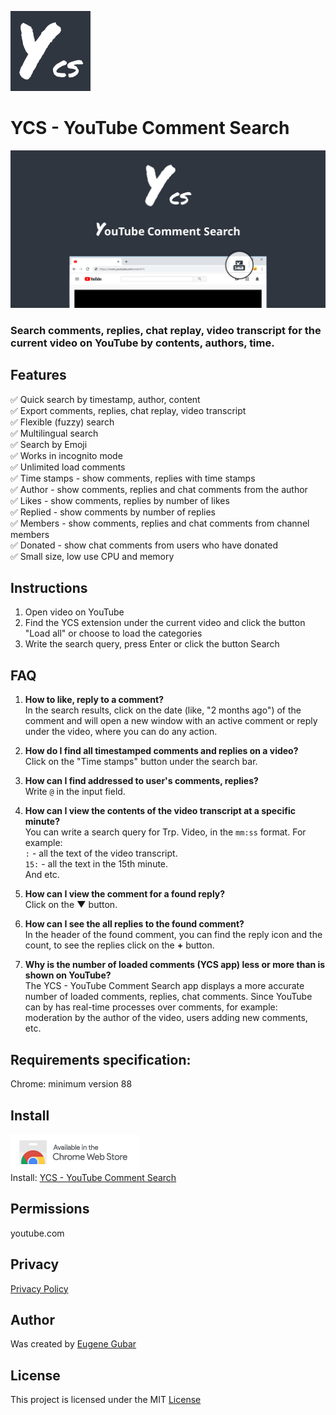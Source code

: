 [![YCS - logo](images/logo-ycs-128.png)](https://chrome.google.com/webstore/detail/pmfhcilikeembgbiadjiojgfgcfbcoaa)

# YCS - YouTube Comment Search

[<img src="images/YCS%20-%201280%20x%20640.jpg" alt="YouTube Comment Search" width="1280"/>](https://chrome.google.com/webstore/detail/pmfhcilikeembgbiadjiojgfgcfbcoaa)

### Search comments, replies, chat replay, video transcript for the current video on YouTube by contents, authors, time.
## Features
✅ Quick search by timestamp, author, content<br>
✅ Export comments, replies, chat replay, video transcript<br>
✅ Flexible (fuzzy) search<br>
✅ Multilingual search<br>
✅ Search by Emoji<br>
✅ Works in incognito mode<br>
✅ Unlimited load comments<br>
✅ Time stamps - show comments, replies with time stamps<br>
✅ Author - show comments, replies and chat comments from the author<br>
✅ Likes - show comments, replies by number of likes<br>
✅ Replied - show comments by number of replies<br>
✅ Members - show comments, replies and chat comments from channel members<br>
✅ Donated - show chat comments from users who have donated<br>
✅ Small size, low use CPU and memory

## Instructions

1) Open video on YouTube
2) Find the YCS extension under the current video and click the button "Load all" or choose to load the categories
3) Write the search query, press Enter or click the button Search

## FAQ
1) **How to like, reply to a comment?**<br>
    In the search results, click on the date (like, "2 months ago") of the comment and will open a new window with an active comment or reply under the video, where you can do any action.

2) **How do I find all timestamped comments and replies on a video?**<br>
    Click on the "Time stamps" button under the search bar.

3) **How can I find addressed to user's comments, replies?**<br>
    Write `@` in the input field.

4) **How can I view the contents of the video transcript at a specific minute?**<br>
    You can write a search query for Trp. Video, in the `mm:ss` format. For example:<br>
    `:` - all the text of the video transcript.<br>
    `15:` - all the text in the 15th minute.<br>
And etc.

5) **How can I view the comment for a found reply?**<br>
    Click on the **▼** button.

6) **How can I see the all replies to the found comment?**<br>
    In the header of the found comment, you can find the reply icon and the count, to see the replies click on the **+** button.

7) **Why is the number of loaded comments (YCS app) less or more than is shown on YouTube?**<br>
     The YCS - YouTube Comment Search app displays a more accurate number of loaded comments, replies, chat comments. Since YouTube can by has real-time processes over comments, for example: moderation by the author of the video, users adding new comments, etc.


## Requirements specification:
Chrome: minimum version 88

## Install
[![Chrome Web Store](images/ChromeWebStore_Badge_v2_206x58.png)](https://chrome.google.com/webstore/detail/pmfhcilikeembgbiadjiojgfgcfbcoaa)\
Install: [YCS - YouTube Comment Search](https://chrome.google.com/webstore/detail/pmfhcilikeembgbiadjiojgfgcfbcoaa)

## Permissions
youtube.com

## Privacy
[Privacy Policy](agreements/Privacy-Policy.txt)

## Author
Was created by [Eugene Gubar](https://github.com/sonigy)

## License
This project is licensed under the MIT [License](LICENSE)
